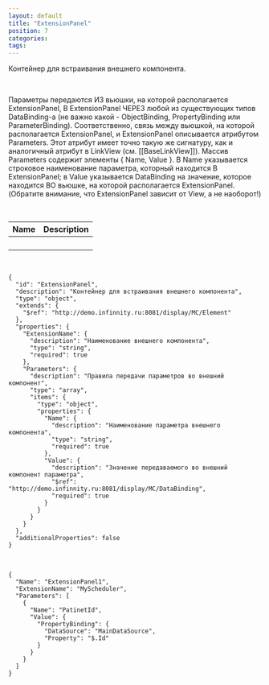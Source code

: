 ```yaml
---
layout: default
title: "ExtensionPanel"
position: 7
categories: 
tags: 
---
```


Контейнер для встраивания внешнего компонента.

   

Параметры передаются ИЗ вьюшки, на которой располагается ExtensionPanel, В ExtensionPanel ЧЕРЕЗ любой из существующих типов DataBinding-а (не важно какой - ObjectBinding, PropertyBinding или ParameterBinding). Соответственно, связь между вьюшкой, на которой располагается ExtensionPanel, и ExtensionPanel описывается атрибутом Parameters. Этот атрибут имеет точно такую же сигнатуру, как и аналогичный атрибут в LinkView (см. [[BaseLinkView]]). Массив Parameters содержит элементы { Name, Value }. В Name указывается строковое наименование параметра, которный находится В ExtensionPanel; в Value указывается DataBinding на значение, которое находится ВО вьюшке, на которой располагается ExtensionPanel. (Обратите внимание, что ExtensionPanel зависит от View, а не наоборот!)

    

|Name|Description|
|----|-----------|
| | |

    

```
{
  "id": "ExtensionPanel",
  "description": "Контейнер для встраивания внешнего компонента",
  "type": "object",
  "extends": {
    "$ref": "http://demo.infinnity.ru:8081/display/MC/Element"
  },
  "properties": {
    "ExtensionName": {
      "description": "Наименование внешнего компонента",
      "type": "string",
      "required": true
    },
    "Parameters": {
      "description": "Правила передачи параметров во внешний компонент",
      "type": "array",
      "items": {
        "type": "object",
        "properties": {
          "Name": {
            "description": "Наименование параметра внешнего компонента",
            "type": "string",
            "required": true
          },
          "Value": {
            "description": "Значение передаваемого во внешний компонент параметра",
            "$ref": "http://demo.infinnity.ru:8081/display/MC/DataBinding",
            "required": true
          }
        }
      }
    }
  },
  "additionalProperties": false
}
```

   

```
{
  "Name": "ExtensionPanel1",
  "ExtensionName": "MyScheduler",
  "Parameters": [
    {
      "Name": "PatinetId",
      "Value": {
        "PropertyBinding": {
          "DataSource": "MainDataSource",
          "Property": "$.Id"
        }
      }
    }
  ]
}
```

  


  


